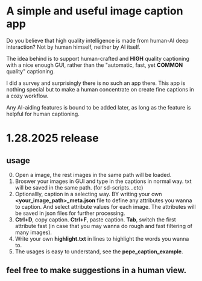 # A simple and useful image caption app
Do you believe that high quality intelligence is made from human-AI deep interaction? Not by human himself, neither by AI itself.

The idea behind is to support human-crafted and **HIGH** quality captioning with a nice enough GUI, rather than the "automatic, fast, yet **COMMON** quality" captioning.

I did a survey and surprisingly there is no such an app there. This app is nothing special but to make a human concentrate on create fine captions in a cozy workflow.

Any AI-aiding features is bound to be added later, as long as the feature is helpful for human captioning.

# 1.28.2025  release
## usage
0. Open a image, the rest images in the same path will be loaded.
1. Broswer your images in GUI and type in the captions in normal way. txt will be saved in the same path. (for sd-scripts...etc)
2. Optionallly, caption in a selecting way. BY writing your own **<your_image_path>_meta.json** file to define any attributes you wanna to caption. And select attribute values for each image. The attributes will be saved in json files for further processing.
3. **Ctrl+D**, copy caption. **Ctrl+F**, paste caption. **Tab**, switch the first attribute fast (in case that you may wanna do rough and fast filtering of many images).
4. Write your own **highlight.txt** in lines to highlight the words you wanna to.
5. The usages is easy to understand, see the **pepe_caption_example**.
## feel free to make suggestions in a human view.
